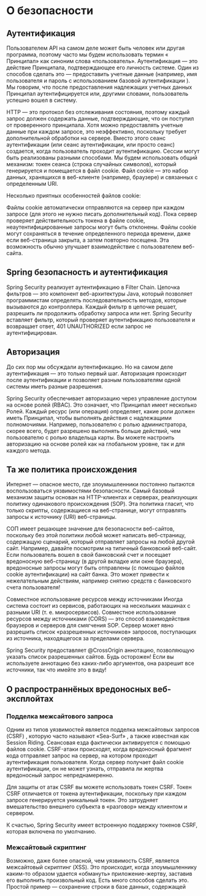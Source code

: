# **О безопасности**

## Аутентификация

Пользователем API на самом деле может быть человек или другая программа, поэтому часто мы будем использовать термин « Принципал» как синоним слова «пользователь».
Аутентификация — это действие Принципала, подтверждающее его личность системе.
Один из способов сделать это — предоставить учетные данные (например, имя пользователя и пароль с использованием базовой аутентификации ).
Мы говорим, что после предоставления надлежащих учетных данных Принципал аутентифицируется или, другими словами, пользователь успешно вошел в систему.

HTTP — это протокол без отслеживания состояния, поэтому каждый запрос должен содержать данные, подтверждающие, что он поступил от проверенного принципала.
Хотя можно предоставлять учетные данные при каждом запросе, это неэффективно, поскольку требует дополнительной обработки на сервере.
Вместо этого сеанс аутентификации (или сеанс аутентификации, или просто сеанс) создается, когда пользователь проходит аутентификацию.
Сессии могут быть реализованы разными способами. Мы будем использовать общий механизм: токен сеанса (строка случайных символов), который генерируется и помещается в файл cookie.
Файл cookie — это набор данных, хранящихся в веб-клиенте (например, браузере) и связанных с определенным URI.

Несколько приятных особенностей файлов cookie:

Файлы cookie автоматически отправляются на сервер при каждом запросе (для этого не нужно писать дополнительный код).
Пока сервер проверяет действительность токена в файле cookie, неаутентифицированные запросы могут быть отклонены.
Файлы cookie могут сохраняться в течение определенного периода времени, даже если веб-страница закрыта, а затем повторно посещена.
Эта возможность обычно улучшает взаимодействие с пользователем веб-сайта.

## Spring безопасность и аутентификация

Spring Security реализует аутентификацию в Filter Chain.
Цепочка фильтров — это компонент веб-архитектуры Java, который позволяет программистам определять последовательность методов, которые вызываются до контроллера.
Каждый фильтр в цепочке решает, разрешить ли продолжить обработку запроса или нет.
Spring Security вставляет фильтр, который проверяет аутентификацию пользователя и возвращает ответ, 401 UNAUTHORIZED если запрос не аутентифицирован.

## Авторизация

До сих пор мы обсуждали аутентификацию. Но на самом деле аутентификация — это только первый шаг.
Авторизация происходит после аутентификации и позволяет разным пользователям одной системы иметь разные разрешения.

Spring Security обеспечивает авторизацию через управление доступом на основе ролей (RBAC).
Это означает, что Принципал имеет несколько Ролей. Каждый ресурс (или операция) определяет, какие роли должен иметь Принципал, чтобы выполнять действия с надлежащими полномочиями.
Например, пользователю с ролью администратора, скорее всего, будет разрешено выполнять больше действий, чем пользователю с ролью владельца карты.
Вы можете настроить авторизацию на основе ролей как на глобальном уровне, так и для каждого метода.

## Та же политика происхождения

Интернет — опасное место, где злоумышленники постоянно пытаются воспользоваться уязвимостями безопасности.
Самый базовый механизм защиты основан на HTTP-клиентах и серверах, реализующих политику одинакового происхождения (SOP).
Эта политика гласит, что только скрипты, содержащиеся на веб-странице, могут отправлять запросы к источнику (URI) веб-страницы.

СОП имеет решающее значение для безопасности веб-сайтов, поскольку без этой политики любой может написать веб-страницу, содержащую сценарий, который отправляет запросы на любой другой сайт.
Например, давайте посмотрим на типичный банковский веб-сайт. Если пользователь вошел в свой банковский счет и посещает вредоносную веб-страницу (в другой вкладке или окне браузера),
вредоносные запросы могут быть отправлены (с помощью файлов cookie аутентификации) на сайт банка.
Это может привести к нежелательным действиям, например снятию средств с банковского счета пользователя!

Совместное использование ресурсов между источниками
Иногда система состоит из сервисов, работающих на нескольких машинах с разными URI (т. е. микросервисов).
Совместное использование ресурсов между источниками (CORS) — это способ взаимодействия браузеров и серверов для смягчения SOP.
Сервер может явно разрешить список «разрешенных источников» запросов, поступающих из источника, находящегося за пределами сервера.

Spring Security предоставляет @CrossOrigin аннотацию, позволяющую указать список разрешенных сайтов.
Будь осторожен! Если вы используете аннотацию без каких-либо аргументов, она разрешит все источники, так что имейте это в виду!

## О распространнёных вредоносных веб-эксплойтах

### Подделка межсайтового запроса

Одним из типов уязвимостей является подделка межсайтовых запросов (CSRF) , которую часто называют «Sea-Surf» , а также известная как Session Riding.
Сеансовая езда фактически активируется с помощью файлов cookie. CSRF-атаки происходят, когда вредоносный фрагмент кода отправляет запрос на сервер, на котором проходит аутентификация пользователя.
Когда сервер получает файл cookie аутентификации, он не может узнать, отправила ли жертва вредоносный запрос непреднамеренно.

Для защиты от атак CSRF вы можете использовать токен CSRF.
Токен CSRF отличается от токена аутентификации, поскольку при каждом запросе генерируется уникальный токен.
Это затрудняет вмешательство внешнего субъекта в «разговор» между клиентом и сервером.

К счастью, Spring Security имеет встроенную поддержку токенов CSRF, которая включена по умолчанию.

### Межсайтовый скриптинг

Возможно, даже более опасной, чем уязвимость CSRF, является межсайтовый скриптинг (XSS).
Это происходит, когда злоумышленнику каким-то образом удается «обмануть» приложение-жертву, заставив его выполнить произвольный код.
Есть много способов сделать это. Простой пример — сохранение строки в базе данных, содержащей <script>тег, а затем ожидание, пока строка не будет отображена на веб-странице, что приведет к выполнению сценария.

XSS потенциально более опасен, чем CSRF.
В CSRF могут выполняться только те действия, на которые пользователь имеет право. Однако в XSS произвольный вредоносный код выполняется на клиенте или на сервере.
Кроме того, XSS-атаки не зависят от аутентификации. Скорее, XSS-атаки зависят от «дыр» в безопасности, вызванных плохой практикой программирования.

Основным способом защиты от XSS-атак является правильная обработка всех данных из внешних источников (например, веб-форм и строк запросов URI).
В случае нашего <script>примера с тегом атаки можно смягчить, правильно экранируя специальные символы HTML при отображении строки.

## О CSRF

Для целей нашего Family Cash Card API мы собираемся следовать рекомендациям команды Spring Security в отношении клиентов, [не использующих браузер:](https://docs.spring.io/spring-security/site/docs/5.0.x/reference/html/csrf.html#when-to-use-csrf-protection)

Когда вам следует использовать защиту CSRF?
Наша рекомендация заключается в использовании защиты CSRF для любого запроса, который может быть обработан браузером обычными пользователями.
Если вы создаете только службу, используемую клиентами, не являющимися пользователями браузера, вы, скорее всего, захотите отключить защиту CSRF.

Если вы хотите добавить защиту CSRF в наше приложение, пожалуйста, ознакомьтесь с опциями поддержки тестирования, приведенными ниже.

[Примеры тестирования CSRF MockMvc](https://docs.spring.io/spring-security/reference/servlet/test/mockmvc/csrf.html)
[Примеры тестирования CSRF веб-тестового клиента.](https://docs.spring.io/spring-security/site/docs/5.2.0.RELEASE/reference/html/test-webflux.html#csrf-support)
Описание шаблона [двойной отправки файлов cookie.](https://cheatsheetseries.owasp.org/cheatsheets/Cross-Site_Request_Forgery_Prevention_Cheat_Sheet.html#double-submit-cookie)

Сводка по операциям POST, PUT, PATCH и CRUD
![img.png](img.png)
В API Cash Card нам не нужно разрешать PUTсоздание ресурсов. Нам также не нужно добавлять данные на стороне сервера для операции обновления и не нужно разрешать частичное обновление. Итак, наша PUTконечная точка ограничена третьей строкой приведенной выше таблицы.

Строки , выделенные жирным шрифтом в приведенной выше таблице, реализованы API Cash Card. Нежирные — нет.

## [О безопасности приложения по умолчанию](https://spring.academy/courses/spring-academy-secure-rest-api-oauth2/lessons/security-defaults)

Безопасность по умолчанию — это принцип, который призывает вас обеспечить безопасность настроек по умолчанию. Таким образом, если приложение оказывается в рабочей среде с настройками по умолчанию, это не является уязвимостью безопасности.

Принцип наименьших привилегий — это принцип, который побуждает вас относиться к каждому фрагменту данных как к привилегии, которой можно владеть, и предоставлять конечным пользователям минимально возможные привилегии, позволяющие им хорошо выполнять свою работу.

Spring Security использует обе эти философии для автоматической защиты REST API.

### Параметры безопасности Spring по умолчанию

Когда Spring Security находится в пути к классам, Spring Boot настраивает ваше приложение со следующими значениями по умолчанию для REST API:

* Требует аутентификации для всех запросов
* Отвечает безопасными заголовками на все запросы.
* Требуется смягчение CSRF для всех запросов с побочными эффектами.
* Позволяет использовать базовую аутентификацию HTTP с пользователем по умолчанию.
* Реагирует RESTful на сбои безопасности
* Защищает от вредоносных запросов с помощью брандмауэра приложений.

#### Требуется аутентификация для всех запросов

Независимо от того, сгенерирована ли конечная точка вами или сгенерирована загрузкой, все запросы во всех отправках требуют аутентификации.

Независимо от характера конечной точки Spring Security применяет фильтр сервлетов, который проверяет каждый запрос и отклоняет его, если запрос не прошел проверку подлинности.

Это один из безопасных параметров Spring Security по умолчанию.

#### Сервлеты, фильтры и диспетчеры

Чтобы понять это немного лучше, нам нужно охватить небольшой объем терминологии API сервлетов.

API сервлетов Java — это модуль Java для обработки HTTP-запросов внутри приложения. Используя терминологию сервлетов, данный HTTP-запрос может проходить через несколько отправок . Каждая отправка может быть перехвачена несколькими фильтрами на пути к одному сервлету .

Сервлет обрабатывает HTTP- запросы и выдает HTTP-ответ. Вы можете думать о сервлете как о «мини-сервере».

Фильтр перехватывает HTTP-запросы для решения сквозных проблем . Обычно фильтры либо каким-то образом обогащают запрос, либо отклоняют его, не позволяя ему достичь сервлета.

Отправка представляет собой один проход HTTP-запроса через набор фильтров и целевой сервлет . Обычно HTTP-запрос сначала проходит через диспетчеризацию REQUEST, но впоследствии может также пройти через диспетчеризацию ERROR, FORWARD и другие.

В терминах Spring Spring MVC представляет собой один сервлет, Spring Security представляет собой набор фильтров, а Spring Boot поставляется со встроенным контейнером, который выполняет различные диспетчеризации, необходимые для обслуживания одного запроса.

Все это означает, что настройки Spring Security по умолчанию требуют аутентификации каждой отправки .

#### Преимущества безопасности

Преимущество этой схемы заключается в том, что не имеет значения, кто создал конечную точку.
Если это вы, Boot или стороннее лицо, фильтр сервлетов Spring Security перехватывает запрос до того, как какой-либо сервлет («мини-сервер») сможет его обработать.

Это означает, что когда вы включаете Spring Security, даже несуществующие конечные точки будут возвращать 401 Unauthorizedкод состояния ответа HTTP вместо, скажем, 404 Not Found— ответа Spring Boot по умолчанию для несуществующих конечных точек.
Причиной такой строгой политики является принцип наименьших привилегий . Этот принцип гласит, что вы должны предлагать только ту информацию, которую конечный пользователь имеет право знать

В целях безопасности даже то, какие URI действительны, является конфиденциальной информацией. Вы можете себе представить, если бы кто-то запросил index.jsp или /admin . Если бы Spring Security в таких случаях возвращал a 404вместо 401, это означало бы 401намек злоумышленнику на то, что данная конечная точка существует!
Злоумышленник может использовать эту подсказку для перечисления действительных URI REST API, выяснения лежащих в основе уязвимых технологий и [ускорения атаки](https://owasp.org/www-project-top-ten/2017/A9_2017-Using_Components_with_Known_Vulnerabilities) .

### Отвечает безопасными заголовками на все запросы

Заголовки HTTP позволяют клиенту и серверу обмениваться дополнительной информацией друг с другом в HTTP-запросе и ответе.
Независимо от того, аутентифицирован запрос или нет, Spring Security по умолчанию всегда отвечает определенными заголовками. По умолчанию для каждого заголовка установлено наиболее безопасное доступное значение.

#### Кэширование заголовков

Первые — это заголовки управления кэшем. Один из классов уязвимостей браузера заключается в том, что HTTP-ответы кэшируются в браузере. Например, предположим, что ваш REST API вернул следующее:
`[
{
"amount": 123.45,
"id": 99,
"owner": "sarah1"
},
{
"amount": 1.0,
"id": 100,
"owner": "sarah1"
}
]`

Затем этот ответ может быть кэширован в браузере для последующего извлечения злоумышленником на локальном компьютере пользователя.
Или, что более практично, даже если конечный пользователь сам потеряет доступ или отзовет его у клиентского приложения, браузер все равно сможет получить эти конфиденциальные данные из своего кэша.

Spring Security применяет настройки безопасности для Cache-Control и других заголовков для устранения этого класса уязвимостей.

#### Строгий заголовок транспортной безопасности

Второй — заголовок Strict Transport Security. Этот заголовок заставляет браузер обновлять запросы на HTTPS в течение определенного периода времени.

ПРИМЕЧАНИЕ. Поскольку это предназначено для запросов HTTPS, по умолчанию оно не записывается для HTTP-запроса. Учитывая это, вы можете не увидеть этого при локальном тестировании через HTTP.

Уже давно доказано, что HTTPS является важнейшим компонентом безопасного развертывания. Атаки «человек посередине» позволяют просматривать и изменять данные, передаваемые между конечным пользователем и REST API.

Такие атаки смягчаются HTTPS, а заголовок Strict Transport Security сообщает браузеру не отправлять никаких запросов к этому REST API через HTTP. Вместо этого любые HTTP-запросы должны автоматически обновляться браузером до HTTPS.

#### Параметры типа контента

Третий и последний заголовок, о котором мы поговорим на этом этапе, — это заголовок X-Content-Type-Options. Этот заголовок сообщает браузерам, что им не следует пытаться угадать тип содержимого ответа.

Обычно злоумышленники скрываются там, где протокол HTTP нечеток, а приложения пытаются понять, устранить неоднозначность и угадать цель запроса или ответа.
Например, браузер может просмотреть ответ, который начинается с, <html>и обоснованно предположить, что тип контента text/html— то есть веб-страница. Иногда такое гадание небезопасно.
Например, изображение может содержать содержимое сценария, а браузер можно обманом заставить угадать и выполнить его steal-my-password.jpgкак JavaScript.

Spring Security решает эту проблему, устанавливая настройки безопасности X-Content-Type-Optionsпо умолчанию.

### Требуется смягчение CSRF для всех запросов с побочными эффектами

Еще одно место, где REST API подвергаются риску, — это возможность сторонних веб-сайтов отправлять к ним запросы без согласия пользователя.

Это возможно, поскольку браузеры по умолчанию автоматически отправляют все файлы cookie и данные базовой аутентификации HTTP на любую конечную точку, не являющуюся XHR.

Например, взгляните на этот запрос так называемого изображения:
`<img src="https://mybank.example.org/account/32?transfer=25&toAccount=45" />`

Ура! Этот запрос будет выполнен браузером. Это работает, потому что браузер не может узнать, указывает ли URL-адрес на изображение, пока не придет ответ. К тому времени ущерб уже был нанесен.

Как вы можете себе представить, браузеры делают этот запрос даже на сторонних веб-сайтах.
mybank.example.orgБраузеры по умолчанию также отправляют на него все файлы cookie и базовые учетные данные HTTP.
Это означает, что если ваш пользователь вошел в систему, стороннее приложение может управлять вашим REST API без дополнительной защиты.

По этой причине Spring Security автоматически защищает эти конечные точки с помощью побочных эффектов, таких как POST, PUT и DELETE.
Для этого он отправляет клиенту специальный токен, который он должен использовать при последующих запросах. Токен передается таким образом, что третьи лица не могут его увидеть.
Поэтому, когда он возвращается, Spring Security считает, что он законно получен от клиента.

### Разрешает базовую аутентификацию HTTP с пользователем по умолчанию

Вы задавались вопросом об этом, не так ли?

Spring Security генерирует пользователя по умолчанию с именем user. Однако его пароль генерируется при каждом запуске.

Причина этого в том, что если вы случайно развернете настройки Spring Security по умолчанию в рабочей среде, никто не сможет использовать имя пользователя и пароль по умолчанию для управления вашим приложением. Это еще один классический пример создания приложения, защищенного по умолчанию , или, другими словами, приложения, настройки которого по умолчанию безопасны.

Чтобы узнать пароль, вы можете посмотреть журналы запуска Boot по этой строке:
`Using generated security password: fc7e0357-7d82-4a9c-bae7-798887f7d3b3`

UUID в этой строке является паролем. Оно будет отличаться при каждом запуске приложения.

Как уже говорилось, Spring Security по умолчанию примет это имя пользователя и пароль, используя стандарт аутентификации HTTP Basic, с которым у вас будет возможность попрактиковаться буквально через мгновение.

### REST реагирует на сбои безопасности

Spring Security отвечает кодом 401 Unauthorized состояния, если учетные данные неверны или отсутствуют в запросе.
Он также по умолчанию отправляет соответствующие заголовки, чтобы указать тип ожидаемой аутентификации. Подразумеваемое значение a 401 заключается в том, что запрос не аутентифицирован .

Он отвечает кодом 403 Forbidden состояния, когда учетные данные верны, но запрос не авторизован, например, когда конечный пользователь пытается выполнить запрос только для администратора.
Подразумеваемое значение a 403 заключается в том, что запрос неавторизован .

### Защищает от вредоносных запросов с помощью брандмауэра приложений

Существует множество других способов, которыми злоумышленник может попытаться злоупотребить вашим REST API. Для многих из них лучше всего полностью отклонить запрос.

Spring Security помогает вам в этом, добавляя брандмауэр приложений, который по умолчанию отклоняет запросы, содержащие двойное кодирование и несколько небезопасных символов, таких как возврат каретки и перевод строки.
Использование брандмауэра Spring Security помогает устранить целые классы уязвимостей.


# OAuth 2.0

### Первым делом добавляем зависимость

`dependencies {
...
implementation 'org.springframework.boot:spring-boot-starter-oauth2-resource-server'
}`

### Далее мы добавляем открытый ключ в application.yml

Он нужен для проверки нашего jwt токена
`spring:
security:
oauth2:
resourceserver:
jwt:
public-key-location: classpath:authz.pub`
И в папку resources добавляем файл authz.pub
`-----BEGIN PUBLIC KEY-----
MIIBIjANBgkqhkiG9w0BAQEFAAOCAQ8AMIIBCgKCAQEAvdpvWwdlN71OeFA62NrJ
wVSPKE+NJqER5DMBQEcmhb03ITECVUpnPwQIjbe0TVNXd+6A0r2MXJuA9LtupjoR
GYiBE9ajaQMGhvEwOx3C4hPELDRb57I+yK7Hh9VKwnmKH2Jg+X6/21MYoQaTTdHT
9vSZmNmcgCnYC/ngzo3eBAn4tuXpmFG5Nmwirp47zRIJJQQvocnpO1mJEwtKkfm/
djRRLfA4iWDfUlWbR9OuX/qTxm/pu8zlO6O/6AlBCeApkUt+wcjrU7z3y2IpO1T0
pwbvyIBie9wuFwABpZ476FU5FpUUAHnjFOVuU7l8rZZNDp3VgVq8S85LA6S3gV31
LQIDAQAB
-----END PUBLIC KEY-----`

### Теперь в application.yml добавляем более подробный вывод данных для spring security
`logging:
level:
org.springframework.security: TRACE`

## Доступ к аунтификации в Spring MVC
Случаи когда потребуется найти пользователя:
* Вам необходимо знать профиль или другие сведения о директоре.
* Чтобы сформулировать запрос, вам нужен первичный ключ или другие идентификаторы принципала.
* Вам необходимо объявить, имеет ли принципал разрешение на выполнение данного действия.
* Вам необходимо передать учетные данные нижестоящим службам.
Во всех этих случаях потребуется получить текущий аунтифицированный принципал, и поддержка Srping MVC - способ это сделать.

### Внедрение метода
Во-первых, вы можете получить текущий Authentication экземпляр в любом методе-обработчике Spring MVC, включив его в качестве параметра метода, например:

`@GetMapping
public ResponseEntity<Iterable<CashCard>> findAll(Authentication authentication) { ... }`
Когда Spring MVC вызывает этот метод обработчика, он ищет экземпляр Authentication и автоматически предоставляет его.

Примечание. В Spring MVC метод- обработчик — это тот, который «обрабатывает» HTTP-запрос. Некоторые примеры помечены значками@RequestMapping,@GetMapping и т. д.

В этом случае вы можете получить доступ к участнику, учетным данным и полномочиям в теле метода по мере необходимости. Это включает в себя возможность передавать информацию о пользователе на уровни сервиса и репозитория в вашем приложении.

Обратите внимание, что для наибольшей гибкости Authentication#getPrincipal возвращается Object. Это полезно при интеграции Spring Security с пользовательскими представлениями пользователей.

Однако Authentication#getPrincipal прямое использование может привести к нежелательному приведению. Чтобы помочь в этом, Spring Security предоставляет @CurrentSecurityContext, о котором мы поговорим дальше.

### Основное преобразование типов

Аннотация @CurrentSecurityContext позволяет вам удалить часть шаблона, связанного с получением определенных значений, таких как принципал, из текущей аутентификации.

Как вы уже узнали, вы можете позвонить Authentication#getPrincipalсами. Или вы можете использовать @CurrentSecurityContextSpring Security, чтобы выполнить преобразование типов за вас.

Например, при аутентификации Bearer JWT Authentication#getPrincipalсодержит Jwt экземпляр. Учитывая это, вы можете получить базовый Jwt экземпляр, изменив предыдущий фрагмент на:
`@GetMapping
public ResponseEntity<Iterable<CashCard>> findAll(@CurrentSecurityContext(expression = "authentication.principal") Jwt jwt) { ... }`
Это удобно, если вам нужно получить информацию, специфичную для JWT, например, вызов Jwt#getIssuer или Jwt#getAudience.

Примечание. Аннотация@CurrentSecurityContex обрабатывается только методами контроллера. Имейте это в виду, поскольку с точки зрения языка Java допускает это для любого метода.

Вы можете получить любой атрибут из Authentication экземпляра, который вам нужен. Например, приведенный выше фрагмент можно упростить и вызвать Authentication#getName так:
`@GetMapping
public ResponseEntity<Iterable<CashCard>> findAll(@CurrentSecurityContext(expression = "authentication.name") String owner) { ... }`
Хотя это хорошее улучшение, все еще существует шаблон, подобный [выражению SpEL.](https://docs.spring.io/spring-framework/docs/3.0.x/reference/expressions.html) Устранение дублирования является хорошей практикой безопасности; вам не нужно защищать код, который вы не пишете!

Более того, выражения SpEL не компилируются вместе с вашим кодом, поэтому рекомендуется свести выражения SpEL к минимуму, поскольку ошибки в таких выражениях могут не быть обнаружены до тех пор, пока они не обнаружатся во время выполнения.

Чтобы помочь вам в этом, @CurrentSecurityContext также поддерживаются метааннотации.

### Мета-аннотации

Вы можете объединить повторяющийся характер получения аутентификационной информации, создав пользовательскую аннотацию и настроив ее как метааннотацию.

Метааннотация — это аннотация, которая является псевдонимом другой аннотации .

Например, вспомните, что в вымышленном приложении Cash Card пользователь упоминается как владелец каждой карты. Вы можете создать собственную аннотацию, @CurrentOwner которая извлекает имя владельца следующим образом:
`@Target(ElementType.PARAMETER)
@Retention(RetentionPolicy.RUNTIME)
@CurrentSecurityContext(expression="authentication.name")
    public @interface CurrentOwner {
}`
Эта аннотация теперь является псевдонимом для @CurrentSecurityContext(expression="authentication.name"). Теперь он может упростить подпись, вот так:
`@GetMapping
public ResponseEntity<Iterable<CashCard>> findAll(@CurrentOwner String owner) { ... }
`

### @AuthenticationPrincipal

На самом деле Spring Security поставляется с собственной метаподобной аннотацией для @CurrentSecurityContext вызова @AuthenticationPrincipal.

Он эквивалентен @CurrentSecurityContext(expression="authentication.principal")выражениям SpEL и поддерживает их. Это может пригодиться, если вам нужен только принципал и вы не хотите создавать собственную метааннотацию; это особенно хорошо, если ваш принципал является пользовательским классом.

Вся защита описана в приложении.

#### Необходимость создания record классов для защиты
Они нужны для предоставления минимума данных для защиты endpoint`a, поэтому их необходимо использовать:
`public record CashCardRequest(Double amount) {
}`
Использование:
`@PostMapping
private ResponseEntity<CashCard> createCashCard(@RequestBody CashCardRequest cashCardRequest, UriComponentsBuilder ucb, @CurrentOwner String owner) {
CashCard cashCard = new CashCard(cashCardRequest.amount(), owner);
CashCard savedCashCard = cashCardService.saveCashCard(cashCard);`
